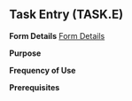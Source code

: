 ## Task Entry (TASK.E)
<PageHeader />

**Form Details**
[Form Details](../TASK-E-1/README.md)

**Purpose**

**Frequency of Use**

**Prerequisites**

<badge text= "Version 8.10.57 " vertical="middle" />

<PageFooter />
